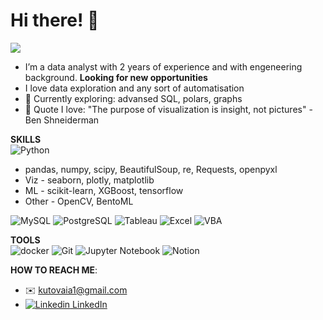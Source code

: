 # Hi there! 👋
![](https://komarev.com/ghpvc/?username=KateK1&color=cededb)

- I’m a data analyst with 2 years of experience and with engeneering background. **Looking for new opportunities** 
- I love data exploration and any sort of automatisation 
- 🌱 Currently exploring: advansed SQL, polars, graphs 
- 💬 Quote I love: "The purpose of visualization is insight, not pictures" - Ben Shneiderman

**SKILLS**  
![Python](https://img.shields.io/static/v1?logo=Python&label=&message=Python&color=36465D&logoColor=AAA&style=flat-square)
  - pandas, numpy, scipy, BeautifulSoup, re, Requests, openpyxl   
  - Viz - seaborn, plotly, matplotlib   
  - ML - scikit-learn, XGBoost, tensorflow 
  - Other - OpenCV, BentoML  

![MySQL](https://img.shields.io/static/v1?logo=MySQL&label=&message=MySQL&color=36465D&logoColor=AAA&style=flat-square)
![PostgreSQL](https://img.shields.io/static/v1?logo=PostgreSQL&label=&message=PostgreSQL&color=36465D&logoColor=AAA&style=flat-square)
![Tableau](https://img.shields.io/static/v1?logo=PostgreSQL&label=&message=Tableau&color=36465D&logoColor=AAA&style=flat-square)
![Excel](https://img.shields.io/static/v1?logo=PostgreSQL&label=&message=Excel&color=36465D&logoColor=AAA&style=flat-square)
![VBA](https://img.shields.io/static/v1?logo=PostgreSQL&label=&message=VBA&color=36465D&logoColor=AAA&style=flat-square)

**TOOLS**  
![docker](https://img.shields.io/static/v1?logo=docker&label=&message=docker&color=36465D&logoColor=AAA&style=flat-square)
![Git](https://img.shields.io/static/v1?logo=git&label=&message=Git&color=36465D&logoColor=AAA&style=flat-square)
![Jupyter Notebook](https://img.shields.io/static/v1?logo=Jupyter&label=&message=JupyterNotebook&color=36465D&logoColor=AAA&style=flat-square)
![Notion](https://img.shields.io/static/v1?logo=Notion&label=&message=Notion&color=36465D&logoColor=AAA&style=flat-square)

**HOW TO REACH ME**:
  - ✉️ kutovaia1@gmail.com
  - [![Linkedin](https://i.stack.imgur.com/gVE0j.png) LinkedIn](https://www.linkedin.com/in/katekut1/)
&nbsp;

<!---
KateK1/KateK1 is a ✨ special ✨ repository because its `README.md` (this file) appears on your GitHub profile.
You can click the Preview link to take a look at your changes.
--->

